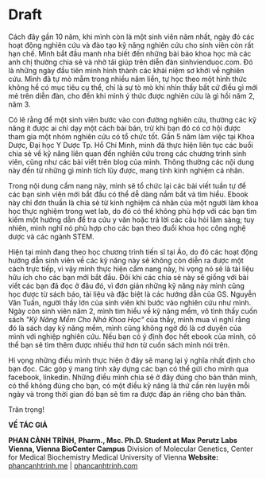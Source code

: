 # Draft

Cách đây gần 10 năm, khi mình còn là một sinh viên năm nhất, ngày đó các hoạt động nghiên cứu và đào tạo kỹ năng nghiên cứu cho sinh viên còn rất hạn chế. Mình bắt đầu manh nha biết đến những bài báo khoa học mà các anh chị thường chia sẻ và nhờ tải giúp trên diễn đàn sinhvienduoc.com. Đó là những ngày đầu tiên mình hình thành các khái niệm sơ khởi về nghiên cứu. Mình đã tự mò mẫm trong nhiều năm liền, tự học theo một hình thức không hề có mục tiêu cụ thể, chỉ là sự tò mò khi nhìn thấy bất cứ điều gì mới mẻ trên diễn đàn, cho đến khi mình ý thức được nghiên cứu là gì hồi năm 2, năm 3.

Có lẽ rằng để một sinh viên bước vào con đường nghiên cứu, thường các kỹ năng ít được ai chỉ dạy một cách bài bản, trừ khi bạn đó có cơ hội được tham gia một nhóm nghiên cứu có tổ chức tốt. Gần 5 năm làm việc tại Khoa Dược, Đại học Y Dược Tp. Hồ Chí Minh, mình đã thực hiện liên tục các buổi chia sẻ về kỹ năng liên quan đến nghiên cứu trong các chương trình sinh viên, cũng như các bài viết trên blog của mình. Thông thường các nội dung này đến từ những gì mình tích lũy được, mang tính kinh nghiệm cá nhân.

Trong nội dung cẩm nang này, mình sẽ tổ chức lại các bài viết tuần tự để các bạn sinh viên mới bắt đầu có thể dễ dàng nắm bắt và tìm hiểu. Ebook này chỉ đơn thuần là chia sẻ từ kinh nghiệm cá nhân của một người làm khoa học thực nghiệm trong wet lab, do đó có thể không phù hợp với các bạn tìm kiếm một hướng dẫn để tra cứu y văn hoặc trả lời các câu hỏi lâm sàng; tuy nhiên, mình nghĩ nó phù hợp cho các bạn theo đuổi khoa học công nghệ dược và các ngành STEM.

Hiện tại mình đang theo học chương trình tiến sĩ tại Áo, do đó các hoạt động hướng dẫn sinh viên về các kỹ năng này sẽ không còn diễn ra được một cách trực tiếp, vì vậy mình thực hiện cẩm nang này, hi vọng nó sẽ là tài liệu hữu ích cho các bạn mới bắt đầu. Đôi khi các chia sẻ này sẽ giống với bài viết các bạn đã đọc ở đâu đó, vì đơn giản những kỹ năng này mình cũng học được từ sách báo, tài liệu và đặc biệt là các hướng dẫn của GS. Nguyễn Văn Tuấn, người thầy lớn của sinh viên khi bước vào nghiên cứu như mình. Ngày còn sinh viên năm 2, mình tìm hiểu về kỹ năng mềm, vô tình thấy cuốn sách _"Kỹ Năng Mềm Cho Nhà Khoa Học"_ của thầy, mình mua vì nghĩ rằng đó là sách dạy kỹ năng mềm, mình cũng không ngờ đó là cơ duyên của mình với nghiệp nghiên cứu. Nếu bạn có ý định đọc hết ebook của mình, có thể bạn sẽ tìm thêm được nhiều thứ hơn từ cuốn sách mình nói trên.

Hi vọng những điều mình thực hiện ở đây sẽ mang lại ý nghĩa nhất định cho bạn đọc. Các góp ý mang tính xây dựng các bạn có thể gửi cho mình qua facebook, linkedin. Những điều mình chia sẻ ở đây đúng cho bản thân mình, có thể không đúng cho bạn, có một điều kỹ năng là thứ cần rèn luyện mỗi ngày và trong thời gian đó bạn sẽ tìm ra được đáp án riêng cho bản thân.

Trân trọng!

**VỀ TÁC GIẢ**

**PHAN CẢNH TRÌNH,** **Pharm., Msc. Ph.D. Student at Max Perutz Labs Vienna, Vienna BioCenter Campus** Division of Molecular Genetics, Center for Medical Biochemistry Medical University of Vienna **Website:** [phancanhtrinh.me](https://phancanhtrinh.me/) \| [phancanhtrinh.com](https://www.phancanhtrinh.com/)​

